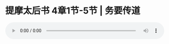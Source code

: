 # 提摩太后书 4章1节-5节 | 务要传道

<audio style="width: 100%;" preload="false" controls controlslist="nodownload"><source src="https://cdn.simai.ml/audio/mp3/2019/191103_002.mp3" type="audio/mpeg">Your browser does not support the audio element.</audio>